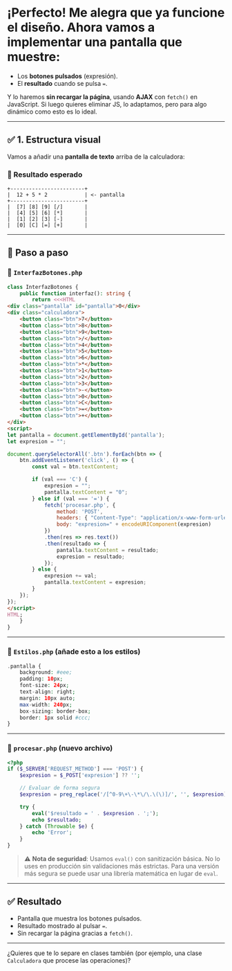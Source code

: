 # ¡Perfecto! Me alegra que ya funcione el diseño. Ahora vamos a implementar una **pantalla** que muestre:

* Los **botones pulsados** (expresión).
* El **resultado** cuando se pulsa `=`.

Y lo haremos **sin recargar la página**, usando **AJAX** con `fetch()` en JavaScript. Si luego quieres eliminar JS, lo adaptamos, pero para algo dinámico como esto es lo ideal.

---

## ✅ 1. Estructura visual

Vamos a añadir una **pantalla de texto** arriba de la calculadora:

### 🎯 Resultado esperado

```
+------------------------+
|  12 + 5 * 2            | <- pantalla
+------------------------+
|  [7] [8] [9] [/]       |
|  [4] [5] [6] [*]       |
|  [1] [2] [3] [-]       |
|  [0] [C] [=] [+]       |
```

---

## 🧱 Paso a paso

### 📄 `InterfazBotones.php`

```php
class InterfazBotones {
    public function interfaz(): string {
        return <<<HTML
<div class="pantalla" id="pantalla">0</div>
<div class="calculadora">
    <button class="btn">7</button>
    <button class="btn">8</button>
    <button class="btn">9</button>
    <button class="btn">/</button>
    <button class="btn">4</button>
    <button class="btn">5</button>
    <button class="btn">6</button>
    <button class="btn">*</button>
    <button class="btn">1</button>
    <button class="btn">2</button>
    <button class="btn">3</button>
    <button class="btn">-</button>
    <button class="btn">0</button>
    <button class="btn">C</button>
    <button class="btn">=</button>
    <button class="btn">+</button>
</div>
<script>
let pantalla = document.getElementById('pantalla');
let expresion = "";

document.querySelectorAll('.btn').forEach(btn => {
    btn.addEventListener('click', () => {
        const val = btn.textContent;

        if (val === 'C') {
            expresion = "";
            pantalla.textContent = "0";
        } else if (val === '=') {
            fetch('procesar.php', {
                method: 'POST',
                headers: { "Content-Type": "application/x-www-form-urlencoded" },
                body: "expresion=" + encodeURIComponent(expresion)
            })
            .then(res => res.text())
            .then(resultado => {
                pantalla.textContent = resultado;
                expresion = resultado;
            });
        } else {
            expresion += val;
            pantalla.textContent = expresion;
        }
    });
});
</script>
HTML;
    }
}
```

---

### 📄 `Estilos.php` (añade esto a los estilos)

```php
.pantalla {
    background: #eee;
    padding: 10px;
    font-size: 24px;
    text-align: right;
    margin: 10px auto;
    max-width: 240px;
    box-sizing: border-box;
    border: 1px solid #ccc;
}
```

---

### 📄 `procesar.php` (nuevo archivo)

```php
<?php
if ($_SERVER['REQUEST_METHOD'] === 'POST') {
    $expresion = $_POST['expresion'] ?? '';

    // Evaluar de forma segura
    $expresion = preg_replace('/[^0-9\+\-\*\/\.\(\)]/', '', $expresion);

    try {
        eval('$resultado = ' . $expresion . ';');
        echo $resultado;
    } catch (Throwable $e) {
        echo 'Error';
    }
}
```

> ⚠️ **Nota de seguridad**: Usamos `eval()` con sanitización básica. No lo uses en producción sin validaciones más estrictas. Para una versión más segura se puede usar una librería matemática en lugar de `eval`.

---

## ✅ Resultado

* Pantalla que muestra los botones pulsados.
* Resultado mostrado al pulsar `=`.
* Sin recargar la página gracias a `fetch()`.

---

¿Quieres que te lo separe en clases también (por ejemplo, una clase `Calculadora` que procese las operaciones)?
